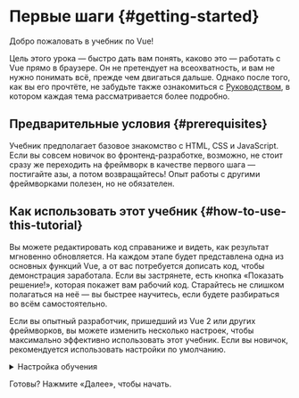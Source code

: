 # Первые шаги {#getting-started}

Добро пожаловать в учебник по Vue!

Цель этого урока — быстро дать вам понять, каково это — работать с Vue прямо в браузере. Он не претендует на всеохватность, и вам не нужно понимать всё, прежде чем двигаться дальше. Однако после того, как вы его прочтёте, не забудьте также ознакомиться с <a target="_blank" href="/guide/introduction.html">Руководством</a>, в котором каждая тема рассматривается более подробно.

## Предварительные условия {#prerequisites}

Учебник предполагает базовое знакомство с HTML, CSS и JavaScript. Если вы совсем новичок во фронтенд-разработке, возможно, не стоит сразу же переходить на фреймворк в качестве первого шага — постигайте азы, а потом возвращайтесь! Опыт работы с другими фреймворками полезен, но не обязателен.

## Как использовать этот учебник {#how-to-use-this-tutorial}

Вы можете редактировать код <span class="wide">справа</span><span class="narrow">ниже</span> и видеть, как результат мгновенно обновляется. На каждом этапе будет представлена одна из основных функций Vue, а от вас потребуется дописать код, чтобы демонстрация заработала. Если вы застрянете, есть кнопка «Показать решение!», которая покажет вам рабочий код. Старайтесь не слишком полагаться на неё — вы быстрее научитесь, если будете разбираться во всём самостоятельно.

Если вы опытный разработчик, пришедший из Vue 2 или других фреймворков, вы можете изменить несколько настроек, чтобы максимально эффективно использовать этот учебник. Если вы новичок, рекомендуется использовать настройки по умолчанию.

<details>
<summary>Настройка обучения</summary>

- Vue предлагает два стиля API: Options API и Composition API. Этот учебник рассчитан на оба варианта — вы можете выбрать предпочтительный стиль с помощью переключателей в блоке **Стиль API** в верхней части страницы. <a target="_blank" href="/guide/introduction.html#api-styles">Узнайте больше о стилях API</a>.

- Вы также можете переключаться между SFC-режимом и HTML-режимом. В первом случае будут отображаться примеры кода в <a target="_blank" href="/guide/introduction.html#single-file-components">формате однофайлового компонента</a> (SFC — Single-File Component), который применяется большинством разработчиков при работе с Vue с использованием системы сборки. HTML-режим отображает примеры кода с использованием Vue без системы сборки.

<div class="html">

:::tip Совет
Если вы собираетесь использовать HTML-режим без этапа сборки в своих приложениях, убедитесь, что вы либо изменили импорт на:

```js
import { ... } from 'vue/dist/vue.esm-bundler.js'
```

внутри ваших скриптов, либо настроили ваш инструмент сборки на соответствующее разрешение `vue`. Образец конфигурации для [Vite](https://vitejs.dev/):

```js
// vite.config.js
export default {
  resolve: {
    alias: {
      vue: 'vue/dist/vue.esm-bundler.js'
    }
  }
}
```

Дополнительную информацию см. в соответствующем [разделе руководства по инструментарию](/guide/scaling-up/tooling.html#note-on-in-browser-template-compilation).
:::

</div>

</details>

Готовы? Нажмите «Далее», чтобы начать.
